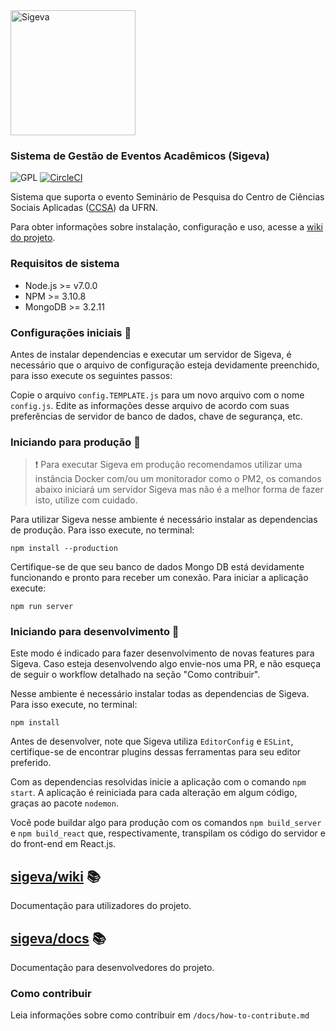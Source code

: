 <img src="https://i.imgur.com/S5JRd5g.png" width="200" alt="Sigeva"/>

### Sistema de Gestão de Eventos Acadêmicos (Sigeva)
![GPL](https://img.shields.io/badge/license-GPL-blue.svg)
[![CircleCI](https://circleci.com/gh/ccsa-ufrn/sigeva/tree/master.svg?style=svg)](https://circleci.com/gh/ccsa-ufrn/sigeva/tree/master)

Sistema que suporta o evento Seminário de Pesquisa do Centro de Ciências Sociais Aplicadas
([CCSA](https://ccsa.ufrn.br)) da UFRN.

Para obter informações sobre instalação, configuração e uso, acesse a [wiki do projeto](https://github.com/ccsa-ufrn/seminario/wiki).

### Requisitos de sistema
- Node.js >= v7.0.0
- NPM >= 3.10.8
- MongoDB >= 3.2.11

### Configurações iniciais :wrench:
Antes de instalar dependencias e executar um servidor de Sigeva, é necessário que o arquivo de configuração esteja devidamente preenchido, para isso execute os seguintes passos:

Copie o arquivo `config.TEMPLATE.js` para um novo arquivo com o nome `config.js`. Edite as informações desse arquivo de acordo com suas preferências de servidor de banco de dados, chave de segurança, etc.

### Iniciando para produção :runner:
> :exclamation: Para executar Sigeva em produção recomendamos utilizar uma instância Docker com/ou um monitorador como o PM2, os comandos abaixo iniciará um servidor Sigeva mas não é a melhor forma de fazer isto, utilize com cuidado.

Para utilizar Sigeva nesse ambiente é necessário instalar as dependencias de produção. Para isso execute, no terminal:

```
npm install --production
```

Certifique-se de que seu banco de dados Mongo DB está devidamente funcionando e pronto para receber um conexão. Para iniciar a aplicação execute:

```
npm run server
```

### Iniciando para desenvolvimento :walking:
Este modo é indicado para fazer desenvolvimento de novas features para Sigeva. Caso esteja desenvolvendo algo envie-nos uma PR, e não esqueça de seguir o workflow detalhado na seção "Como contribuir".

Nesse ambiente é necessário instalar todas as dependencias de Sigeva. Para isso execute, no terminal:

```
npm install
```

Antes de desenvolver, note que Sigeva utiliza `EditorConfig` e `ESLint`, certifique-se de encontrar plugins dessas ferramentas para seu editor preferido.

Com as dependencias resolvidas inicie a aplicação com o comando `npm start`. A aplicação é reiniciada para cada alteração em algum código, graças ao pacote `nodemon`.

Você pode buildar algo para produção com os comandos `npm build_server` e `npm build_react` que, respectivamente, transpilam os código do servidor e do front-end em React.js.

## [sigeva/wiki](https://github.com/ccsa-ufrn/seminario/wiki) :books:
Documentação para utilizadores do projeto.

## [sigeva/docs](https://github.com/ccsa-ufrn/seminario/tree/master/docs) :books:
Documentação para desenvolvedores do projeto.

### Como contribuir
Leia informações sobre como contribuir em `/docs/how-to-contribute.md`
